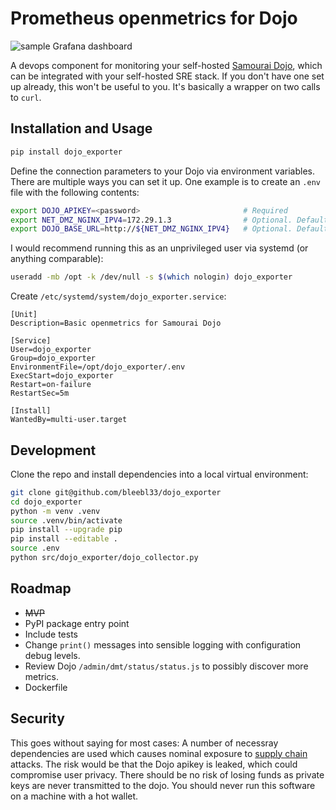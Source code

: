# Prometheus openmetrics for Dojo

![sample Grafana dashboard](dashboards/dojo_exporter-01.jpg)

A devops component for monitoring your self-hosted [Samourai Dojo](https://code.samourai.io/dojo/samourai-dojo), which can be integrated with your self-hosted SRE stack. If you don't have one set up already, this won't be useful to you. It's basically a wrapper on two calls to `curl`.

## Installation and Usage

``` bash
pip install dojo_exporter
```

Define the connection parameters to your Dojo via environment variables. There are multiple ways you can set it up. One example is to create an `.env` file with the following contents:

```bash
export DOJO_APIKEY=<password>                       # Required
export NET_DMZ_NGINX_IPV4=172.29.1.3                # Optional. Default value shown
export DOJO_BASE_URL=http://${NET_DMZ_NGINX_IPV4}   # Optional. Default value shown
```

I would recommend running this as an unprivileged user via systemd (or anything comparable):

```bash
useradd -mb /opt -k /dev/null -s $(which nologin) dojo_exporter
```

Create `/etc/systemd/system/dojo_exporter.service`:

```systemd
[Unit]
Description=Basic openmetrics for Samourai Dojo

[Service]
User=dojo_exporter
Group=dojo_exporter
EnvironmentFile=/opt/dojo_exporter/.env
ExecStart=dojo_exporter
Restart=on-failure
RestartSec=5m

[Install]
WantedBy=multi-user.target
```

## Development

Clone the repo and install dependencies into a local virtual environment:

```bash
git clone git@github.com/bleebl33/dojo_exporter
cd dojo_exporter
python -m venv .venv
source .venv/bin/activate
pip install --upgrade pip
pip install --editable .
source .env
python src/dojo_exporter/dojo_collector.py
```

## Roadmap

- ~~MVP~~
- PyPI package entry point
- Include tests
- Change `print()` messages into sensible logging with configuration debug levels.
- Review Dojo `/admin/dmt/status/status.js` to possibly discover more metrics.
- Dockerfile

## Security

This goes without saying for most cases: A number of necessray dependencies are used which causes nominal exposure to [supply chain](https://cloud.google.com/software-supply-chain-security/docs/attack-vectors) attacks. The risk would be that the Dojo apikey is leaked, which could compromise user privacy. There should be no risk of losing funds as private keys are never transmitted to the dojo. You should never run this software on a machine with a hot wallet.
